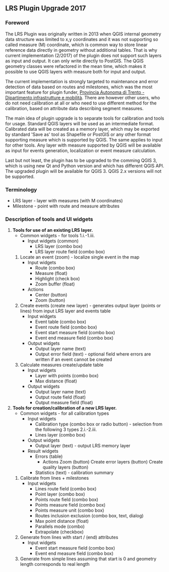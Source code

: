 ## LRS Plugin Upgrade 2017

### Foreword

The LRS Plugin was originally written in 2013 when QGIS internal geometry data structure was limited to x,y coordinates and it was not supporting so called measure (M) coordinate, which is common way to store linear reference data directly in geometry without additional tables. That is why current implementation (2/2017) of the plugin does not support such layers as input and output. It can only write directly to PostGIS. The QGIS geometry classes were refactored in the mean time, which makes it possible to use QGIS layers with measure both for input and output.
 
The current implementation is strongly targeted to maintenance and error detection of data based on routes and milestones, which was the most important feature for plugin funder, [Provincia Autonoma di Trento - Dipartimento infrastrutture e mobilità](http://www.provincia.tn.it/). There are however other users, who do not need calibration at all or who need to use different method for the calibration, based on attribute data describing segment measures.
 
The main idea of plugin upgrade is to separate tools for calibration and tools for usage. Standard QGIS layers will be used as an intermediate format. Calibrated data will be created as a memory layer, which may be exported by standard 'Save as' tool as Shapefile or PostGIS or any other format supporting measure which is supported by QGIS. The same applies to input for other tools. Any layer with measure supported by QGIS will be available as input for events generation, localization or event measure calculation.

Last but not least, the plugin has to be upgraded to the comming QGIS 3, which is using new Qt and Python version and which has different QGIS API. The upgraded plugin will be available for QGIS 3. QGIS 2.x versions will not be supported.

### Terminology
* LRS layer - layer with measures (with M coordinates)
* Milestone - point with route and measure attributes

### Description of tools and UI widgets

1. **Tools for use of an existing LRS layer.**
    * Common widgets - for tools 1.i.-1.iii.
        * Input widgets (common)
            * LRS layer (combo box)
            * LRS layer route field (combo box)     
    1. Locate an event (zoom) - localize single event in the map
        * Input widgets
            * Route (combo box)
            * Measure (float)
            * Highlight (check box)
            * Zoom buffer (float)
        * Actions
            * Center (button)
            * Zoom (button)
    2. Create events (create new layer) - generates output layer (points or lines) from input LRS layer and events table
        * Input widgets
            * Event table (combo box)
            * Event route field (combo box)
            * Event start measure field (combo box)
            * Event end measure field (combo box)
        * Output widgets 
            * Output layer name (text)
            * Output error field (text) - optional field where errors are written if an event cannot be created
    3. Calculate measures create/update table
        * Input widgets
            * Layer with points (combo box)
            * Max distance (float)
        * Output widgets
            * Output layer name (text)
            * Output route field (float)
            * Output measure field (float)
2. **Tools for creation/calibration of a new LRS layer.**
    * Common widgets - for all calibration types
        * Input widgets
            * Calibration type (combo box or radio button) - selection from the following 3 types 2.i.-2.iii.
            * Lines layer (combo box)
        * Output widgets
            * Output layer (text) - output LRS memory layer
        * Result widgets
            * Errors (table)
                * Actions
                    Zoom (button)
                    Create error layers (button)
                    Create quality layers (button)
            * Statistics (text) - calibration summary
    1. Calibrate from lines + milestones
        * Input widgets
            * Lines route field (combo box)
            * Point layer (combo box)
            * Points route field (combo box)
            * Points measure field (combo box)          
            * Points measure unit (combo box)
            * Routes inclusion exclusion (combo box, text, dialog)
            * Max point distance (float)
            * Parallels mode (combo)
            * Extrapolate (checkbox)        
    2. Generate from lines with start / (end) attributes
        * Input widgets
            * Event start measure field (combo box)
            * Event end measure field (combo box)              
    3. Generate from simple lines assuming that start is 0 and geometry length corresponds to real length
            